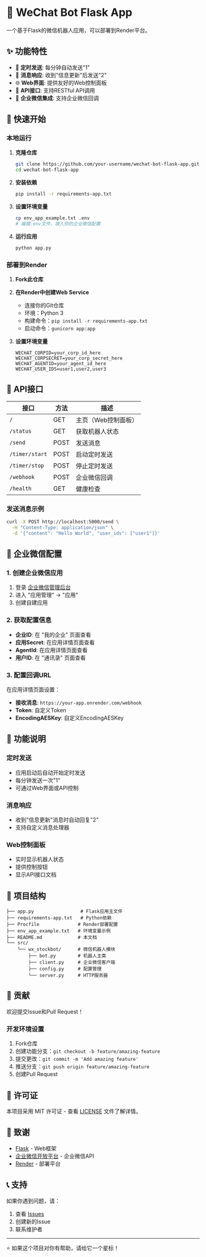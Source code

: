 # 🤖 WeChat Bot Flask App

一个基于Flask的微信机器人应用，可以部署到Render平台。

## ✨ 功能特性

- 🤖 **定时发送**: 每分钟自动发送"1"
- 📨 **消息响应**: 收到"信息更新"后发送"2"
- 🌐 **Web界面**: 提供友好的Web控制面板
- 📡 **API接口**: 支持RESTful API调用
- 🔗 **企业微信集成**: 支持企业微信回调

## 🚀 快速开始

### 本地运行

1. **克隆仓库**
   ```bash
   git clone https://github.com/your-username/wechat-bot-flask-app.git
   cd wechat-bot-flask-app
   ```

2. **安装依赖**
   ```bash
   pip install -r requirements-app.txt
   ```

3. **设置环境变量**
   ```bash
   cp env_app_example.txt .env
   # 编辑.env文件，填入你的企业微信配置
   ```

4. **运行应用**
   ```bash
   python app.py
   ```

### 部署到Render

1. **Fork此仓库**

2. **在Render中创建Web Service**
   - 连接你的Git仓库
   - 环境：Python 3
   - 构建命令：`pip install -r requirements-app.txt`
   - 启动命令：`gunicorn app:app`

3. **设置环境变量**
   ```
   WECHAT_CORPID=your_corp_id_here
   WECHAT_CORPSECRET=your_corp_secret_here
   WECHAT_AGENTID=your_agent_id_here
   WECHAT_USER_IDS=user1,user2,user3
   ```

## 📡 API接口

| 接口 | 方法 | 描述 |
|------|------|------|
| `/` | GET | 主页（Web控制面板） |
| `/status` | GET | 获取机器人状态 |
| `/send` | POST | 发送消息 |
| `/timer/start` | POST | 启动定时发送 |
| `/timer/stop` | POST | 停止定时发送 |
| `/webhook` | POST | 企业微信回调 |
| `/health` | GET | 健康检查 |

### 发送消息示例

```bash
curl -X POST http://localhost:5000/send \
  -H "Content-Type: application/json" \
  -d '{"content": "Hello World", "user_ids": ["user1"]}'
```

## 🔧 企业微信配置

### 1. 创建企业微信应用

1. 登录 [企业微信管理后台](https://work.weixin.qq.com/wework_admin/)
2. 进入 "应用管理" → "应用"
3. 创建自建应用

### 2. 获取配置信息

- **企业ID**: 在 "我的企业" 页面查看
- **应用Secret**: 在应用详情页面查看
- **AgentId**: 在应用详情页面查看
- **用户ID**: 在 "通讯录" 页面查看

### 3. 配置回调URL

在应用详情页面设置：
- **接收消息**: `https://your-app.onrender.com/webhook`
- **Token**: 自定义Token
- **EncodingAESKey**: 自定义EncodingAESKey

## 🎯 功能说明

### 定时发送
- 应用启动后自动开始定时发送
- 每分钟发送一次"1"
- 可通过Web界面或API控制

### 消息响应
- 收到"信息更新"消息时自动回复"2"
- 支持自定义消息处理器

### Web控制面板
- 实时显示机器人状态
- 提供控制按钮
- 显示API接口文档

## 📁 项目结构

```
├── app.py                 # Flask应用主文件
├── requirements-app.txt   # Python依赖
├── Procfile              # Render部署配置
├── env_app_example.txt   # 环境变量示例
├── README.md             # 本文档
└── src/
    └── wx_stockbot/      # 微信机器人模块
        ├── bot.py        # 机器人主类
        ├── client.py     # 企业微信客户端
        ├── config.py     # 配置管理
        └── server.py     # HTTP服务器
```

## 🤝 贡献

欢迎提交Issue和Pull Request！

### 开发环境设置

1. Fork仓库
2. 创建功能分支：`git checkout -b feature/amazing-feature`
3. 提交更改：`git commit -m 'Add amazing feature'`
4. 推送分支：`git push origin feature/amazing-feature`
5. 创建Pull Request

## 📄 许可证

本项目采用 MIT 许可证 - 查看 [LICENSE](LICENSE) 文件了解详情。

## 🙏 致谢

- [Flask](https://flask.palletsprojects.com/) - Web框架
- [企业微信开放平台](https://work.weixin.qq.com/api/) - 企业微信API
- [Render](https://render.com/) - 部署平台

## 📞 支持

如果你遇到问题，请：

1. 查看 [Issues](https://github.com/your-username/wechat-bot-flask-app/issues)
2. 创建新的Issue
3. 联系维护者

---

⭐ 如果这个项目对你有帮助，请给它一个星标！ 